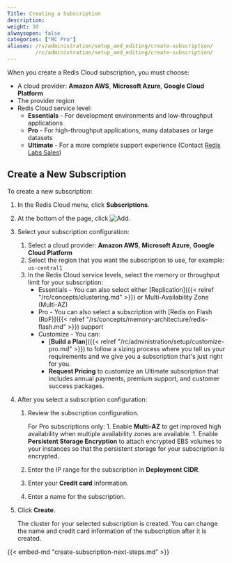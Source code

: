```yaml
---
Title: Creating a Subscription
description:
weight: 30
alwaysopen: false
categories: ["RC Pro"]
aliases: /rv/administration/setup_and_editing/create-subscription/
         /rc/administration/setup_and_editing/create-subscription/
---
```

When you create a Redis Cloud subscription, you must choose:

- A cloud provider: **Amazon AWS**, **Microsoft Azure**, **Google Cloud Platform**
- The provider region
- Redis Cloud service level:
    - **Essentials** - For development environments and low-throughput applications
    - **Pro** - For high-throughput applications, many databases or large datasets
    - **Ultimate** - For a more complete support experience (Contact [Redis Labs Sales](https://redislabs.com/redis-enterprise-cloud/pricing/))

## Create a New Subscription

To create a new subscription:

1. In the Redis Cloud menu, click **Subscriptions**.
1. At the bottom of the page, click ![Add](/images/rs/icon_add.png#no-click "Add").
1. Select your subscription configuration:
    1. Select a cloud provider: **Amazon AWS**, **Microsoft Azure**, **Google Cloud Platform**
    1. Select the region that you want the subscription to use, for example: `us-central1`
    1. In the Redis Cloud service levels, select the memory or throughput limit for your subscription:
        - Essentials - You can also select either [Replication]({{< relref "/rc/concepts/clustering.md" >}}) or Multi-Availability Zone (Multi-AZ)
        - Pro - You can also select a subscription with [Redis on Flash (RoF)]({{< relref "/rs/concepts/memory-architecture/redis-flash.md" >}}) support
        - Customize - You can:
            - [**Build a Plan**]({{< relref "/rc/administration/setup/customize-pro.md" >}}) to follow a sizing process where you tell us your requirements and we give you a subscription that's just right for you.
            - **Request Pricing** to customize an Ultimate subscription that includes annual payments, premium support, and customer success packages.
1. After you select a subscription configuration:
    1. Review the subscription configuration.

        For Pro subscriptions only:
            1. Enable **Multi-AZ** to get improved high availability when multiple availability zones are available.
            1. Enable **Persistent Storage Encryption** to attach encrypted EBS volumes to your instances so that the persistent storage for your subscription is encrypted.
    1. Enter the IP range for the subscription in **Deployment CIDR**.
    1. Enter your **Credit card** information.
    1. Enter a name for the subscription.
1. Click **Create**.

    The cluster for your selected subscription is created.
    You can change the name and credit card information of the subscription after it is created.

{{< embed-md "create-subscription-next-steps.md"  >}}